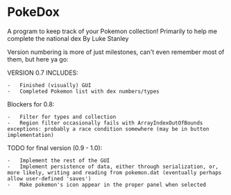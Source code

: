 # PokeDox
A program to keep track of your Pokemon collection! Primarily to help me complete the national dex
By Luke Stanley

Version numbering is more of just milestones, can't even remember most of them, but here ya go:

VERSION 0.7 INCLUDES:

    -   Finished (visually) GUI
    -   Completed Pokemon list with dex numbers/types

Blockers for 0.8:

    -   Filter for types and collection
    -   Region filter occasionally fails with ArrayIndexOutOfBounds exceptions: probably a race condition somewhere (may be in button implementation)

TODO for final version (0.9 - 1.0):

    -   Implement the rest of the GUI
    -   Implement persistence of data, either through serialization, or, more likely, writing and reading from pokemon.dat (eventually perhaps allow user-defined 'saves')
    -   Make pokemon's icon appear in the proper panel when selected
